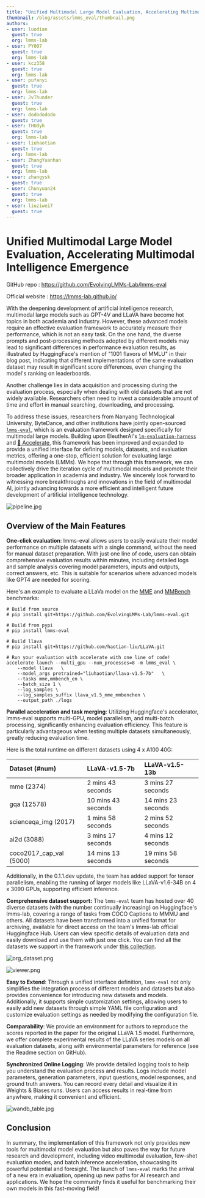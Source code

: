 ```yaml
---
title: "Unified Multimodal Large Model Evaluation, Accelerating Multimodal Intelligence Emergence"
thumbnail: /blog/assets/lmms_eval/thumbnail.png
authors:
- user: luodian
  guest: true
  org: lmms-lab
- user: PY007
  guest: true
  org: lmms-lab
- user: kcz358
  guest: true
  org: lmms-lab
- user: pufanyi
  guest: true
  org: lmms-lab
- user: JvThunder
  guest: true
  org: lmms-lab
- user: dododododo
  guest: true
- user: THUdyh
  guest: true
  org: lmms-lab
- user: liuhaotian
  guest: true
  org: lmms-lab
- user: ZhangYuanhan
  guest: true
  org: lmms-lab
- user: zhangysk
  guest: true
- user: Chunyuan24
  guest: true
  org: lmms-lab
- user: liuziwei7
  guest: true
---
```

# Unified Multimodal Large Model Evaluation, Accelerating Multimodal Intelligence Emergence

GitHub repo : https://github.com/EvolvingLMMs-Lab/lmms-eval

Official website : https://lmms-lab.github.io/

With the deepening development of artificial intelligence research, multimodal large models such as GPT-4V and LLaVA have become hot topics in both academia and industry. However, these advanced models require an effective evaluation framework to accurately measure their performance, which is not an easy task. On the one hand, the diverse prompts and post-processing methods adopted by different models may lead to significant differences in performance evaluation results, as illustrated by HuggingFace's mention of "1001 flavors of MMLU" in their blog post, indicating that different implementations of the same evaluation dataset may result in significant score differences, even changing the model's ranking on leaderboards.

Another challenge lies in data acquisition and processing during the evaluation process, especially when dealing with old datasets that are not widely available. Researchers often need to invest a considerable amount of time and effort in manual searching, downloading, and processing.

To address these issues, researchers from Nanyang Technological University, ByteDance, and other institutions have jointly open-sourced [`lmms-eval`](https://github.com/EvolvingLMMs-Lab/lmms-eval), which is an evaluation framework designed specifically for multimodal large models. Building upon EleutherAI's [`lm-evaluation-harness`](https://github.com/EleutherAI/lm-evaluation-harness) and [🤗 Accelerate](https://github.com/huggingface/accelerate), this framework has been improved and expanded to provide a unified interface for defining models, datasets, and evaluation metrics, offering a one-stop, efficient solution for evaluating large multimodal models (LMMs). We hope that through this framework, we can collectively drive the iteration cycle of multimodal models and promote their broader application in academia and industry. We sincerely look forward to witnessing more breakthroughs and innovations in the field of multimodal AI, jointly advancing towards a more efficient and intelligent future development of artificial intelligence technology.

![pipeline.jpg](https://huggingface.co/datasets/kcz358/lmms-eval-blog/resolve/main/pipeline.png)

## Overview of the Main Features

**One-click evaluation**: lmms-eval allows users to easily evaluate their model performance on multiple datasets with a single command, without the need for manual dataset preparation. With just one line of code, users can obtain comprehensive evaluation results within minutes, including detailed logs and sample analysis covering model parameters, inputs and outputs, correct answers, etc. This is suitable for scenarios where advanced models like GPT4 are needed for scoring.

Here's an example to evaluate a LLaVa model on the [MME](https://arxiv.org/abs/2306.13394) and [MMBench](https://arxiv.org/abs/2307.06281) benchmarks:

```
# Build from source
# pip install git+https://github.com/EvolvingLMMs-Lab/lmms-eval.git 

# Build from pypi
# pip install lmms-eval

# Build llava
# pip install git+https://github.com/haotian-liu/LLaVA.git

# Run your evaluation with accelerate with one line of code!
accelerate launch --multi_gpu --num_processes=8 -m lmms_eval \
    --model llava   \
    --model_args pretrained="liuhaotian/llava-v1.5-7b"   \
    --tasks mme,mmbench_en \
    --batch_size 1 \
    --log_samples \
    --log_samples_suffix llava_v1.5_mme_mmbenchen \
    --output_path ./logs
```

**Parallel acceleration and task merging**: Utilizing Huggingface's accelerator, lmms-eval supports multi-GPU, model parallelism, and multi-batch processing, significantly enhancing evaluation efficiency. This feature is particularly advantageous when testing multiple datasets simultaneously, greatly reducing evaluation time.

Here is the total runtime on different datasets using 4 x A100 40G:


| Dataset (#num)          | LLaVA-v1.5-7b      | LLaVA-v1.5-13b     |
| :---------------------- | :----------------- | :----------------- |
| mme (2374)              | 2 mins 43 seconds  | 3 mins 27 seconds  |
| gqa (12578)             | 10 mins 43 seconds | 14 mins 23 seconds |
| scienceqa_img (2017)    | 1 mins 58 seconds  | 2 mins 52 seconds  |
| ai2d (3088)             | 3 mins 17 seconds  | 4 mins 12 seconds  |
| coco2017_cap_val (5000) | 14 mins 13 seconds | 19 mins 58 seconds |

Additionally, in the 0.1.1.dev update, the team has added support for tensor parallelism, enabling the running of larger models like LLaVA-v1.6-34B on 4 x 3090 GPUs, supporting efficient inference.

**Comprehensive dataset support:** The `lmms-eval` team has hosted over 40 diverse datasets (with the number continually increasing) on Huggingface's lmms-lab, covering a range of tasks from COCO Captions to MMMU and others. All datasets have been transformed into a unified format for archiving, available for direct access on the team's lmms-lab official Huggingface Hub. Users can view specific details of evaluation data and easily download and use them with just one click. You can find all the datasets we support in the framework under [this collection](https://huggingface.co/collections/lmms-lab/lmms-eval-661d51f70a9d678b6f43f272).

![org_dataset.png](https://huggingface.co/datasets/kcz358/lmms-eval-blog/resolve/main/org_dataset.png)

![viewer.png](https://huggingface.co/datasets/kcz358/lmms-eval-blog/resolve/main/viewer.png)

**Easy to Extend**: Through a unified interface definition, `lmms-eval` not only simplifies the integration process of different models and datasets but also provides convenience for introducing new datasets and models. Additionally, it supports simple customization settings, allowing users to easily add new datasets through simple YAML file configuration and customize evaluation settings as needed by modifying the configuration file.

**Comparability**: We provide an environment for authors to reproduce the scores reported in the paper for the original LLaVA 1.5 model. Furthermore, we offer complete experimental results of the LLaVA series models on all evaluation datasets, along with environmental parameters for reference (see the Readme section on GitHub).

**Synchronized Online Logging**: We provide detailed logging tools to help you understand the evaluation process and results. Logs include model parameters, generation parameters, input questions, model responses, and ground truth answers. You can record every detail and visualize it in Weights & Biases runs. Users can access results in real-time from anywhere, making it convenient and efficient.

![wandb_table.jpg](https://huggingface.co/datasets/kcz358/lmms-eval-blog/resolve/main/wandb_table.jpg)

## Conclusion

In summary, the implementation of this framework not only provides new tools for multimodal model evaluation but also paves the way for future research and development, including video multimodal evaluation, few-shot evaluation modes, and batch inference acceleration, showcasing its powerful potential and foresight. The launch of `lmms-eval` marks the arrival of a new era in evaluation, opening up new paths for AI research and applications. We hope the community finds it useful for benchmarking their own models in this fast-moving field!
